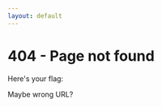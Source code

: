 ```yaml
---
layout: default
---
```


# 404 - Page not found

Here's your flag:

<div style="overflow-wrap: anywhere">
Maybe wrong URL?
</div>